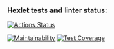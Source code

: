 ### Hexlet tests and linter status:
[![Actions Status](https://github.com/DariaKharitonova/python-project-lvl3/workflows/hexlet-check/badge.svg)](https://github.com/DariaKharitonova/python-project-lvl3/actions)

[![Maintainability](https://api.codeclimate.com/v1/badges/dc5c56b20d747d5e8734/maintainability)](https://codeclimate.com/github/DariaKharitonova/python-project-lvl3/maintainability)
[![Test Coverage](https://api.codeclimate.com/v1/badges/dc5c56b20d747d5e8734/test_coverage)](https://codeclimate.com/github/DariaKharitonova/python-project-lvl3/test_coverage)